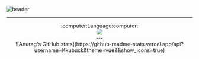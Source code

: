 ![header](https://capsule-render.vercel.app/api?height=300&text=Welcome&&fontSize=80&&animation=fadeIn&&type=waving&color=gradient&section=header&desc=Kkubuck's_github&fontAlignY=40)
  
  
---
<div align="center">
  :computer:Language:computer:  
    <br/>
  
  <img src="https://img.shields.io/badge/Python-3776AB?style=for-the-badge&logo=Python&logoColor=white"> 
  <br>
  ---
  
  <br>
![Anurag's GitHub stats](https://github-readme-stats.vercel.app/api?username=Kkubuck&theme=vue&&show_icons=true)
</div>


